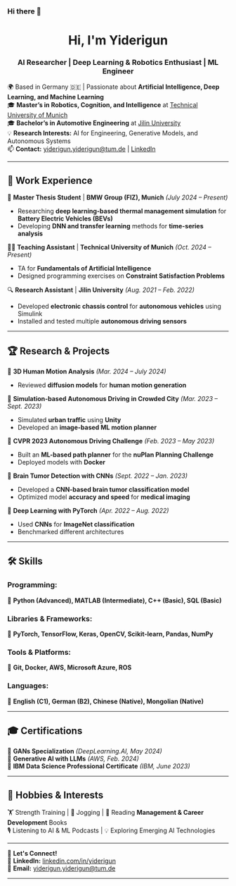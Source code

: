 ### Hi there 👋  

<h1 align="center">Hi, I'm Yiderigun</h1>
<h3 align="center">AI Researcher | Deep Learning & Robotics Enthusiast | ML Engineer</h3>

🌍 Based in Germany 🇩🇪 | Passionate about **Artificial Intelligence, Deep Learning, and Machine Learning**  
🎓 **Master’s in Robotics, Cognition, and Intelligence** at [Technical University of Munich](https://www.cit.tum.de/cit/studium/studiengaenge/master-robotics-cognition-intelligence/)  
🎓 **Bachelor’s in Automotive Engineering** at [Jilin University](https://auto.jlu.edu.cn/EN/Home.htm)  
💡 **Research Interests:** AI for Engineering, Generative Models, and Autonomous Systems  
📫 **Contact:** yiderigun.yiderigun@tum.de | [LinkedIn](https://linkedin.com/in/yiderigun)  

---

## 🚀 Work Experience  
🔬 **Master Thesis Student** | **BMW Group (FIZ), Munich** *(July 2024 – Present)*  
   - Researching **deep learning-based thermal management simulation** for **Battery Electric Vehicles (BEVs)**  
   - Developing **DNN and transfer learning** methods for **time-series analysis**  

🧑‍🏫 **Teaching Assistant** | **Technical University of Munich** *(Oct. 2024 – Present)*  
   - TA for **Fundamentals of Artificial Intelligence**  
   - Designed programming exercises on **Constraint Satisfaction Problems**  

🔍 **Research Assistant** | **Jilin University** *(Aug. 2021 – Feb. 2022)*  
   - Developed **electronic chassis control** for **autonomous vehicles** using Simulink  
   - Installed and tested multiple **autonomous driving sensors**  

---

## 🏆 Research & Projects  

🔹 **3D Human Motion Analysis** *(Mar. 2024 – July 2024)*  
   - Reviewed **diffusion models** for **human motion generation**  

🔹 **Simulation-based Autonomous Driving in Crowded City** *(Mar. 2023 – Sept. 2023)*  
   - Simulated **urban traffic** using **Unity**  
   - Developed an **image-based ML motion planner**  

🔹 **CVPR 2023 Autonomous Driving Challenge** *(Feb. 2023 – May 2023)*  
   - Built an **ML-based path planner** for the **nuPlan Planning Challenge**  
   - Deployed models with **Docker**  

🔹 **Brain Tumor Detection with CNNs** *(Sept. 2022 – Jan. 2023)*  
   - Developed a **CNN-based brain tumor classification model**  
   - Optimized model **accuracy and speed** for **medical imaging**  

🔹 **Deep Learning with PyTorch** *(Apr. 2022 – Aug. 2022)*  
   - Used **CNNs** for **ImageNet classification**  
   - Benchmarked different architectures  

---

## 🛠️ Skills  

### **Programming:**  
🔹 **Python (Advanced), MATLAB (Intermediate), C++ (Basic), SQL (Basic)**  

### **Libraries & Frameworks:**  
🔹 **PyTorch, TensorFlow, Keras, OpenCV, Scikit-learn, Pandas, NumPy**  

### **Tools & Platforms:**  
🔹 **Git, Docker, AWS, Microsoft Azure, ROS**  

### **Languages:**  
🔹 **English (C1), German (B2), Chinese (Native), Mongolian (Native)**  

---

## 🎓 Certifications  

🏅 **GANs Specialization** *(DeepLearning.AI, May 2024)*  
🏅 **Generative AI with LLMs** *(AWS, Feb. 2024)*  
🏅 **IBM Data Science Professional Certificate** *(IBM, June 2023)*  

---

## 🎯 Hobbies & Interests  

🏋️ Strength Training | 🏃 Jogging | 📖 Reading **Management & Career Development** Books  
🎙️ Listening to AI & ML Podcasts | 💡 Exploring Emerging AI Technologies  

---

🌟 **Let's Connect!**  
💼 **LinkedIn:** [linkedin.com/in/yiderigun](https://linkedin.com/in/yiderigun)  
📧 **Email:** yiderigun.yiderigun@tum.de  

---

